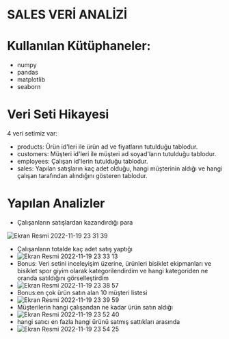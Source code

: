 # SALES VERİ ANALİZİ
# Kullanılan Kütüphaneler:

* numpy
* pandas
* matplotlib
* seaborn

# Veri Seti Hikayesi

4 veri setimiz var:

* products: Ürün id'leri ile ürün ad ve fiyatların tutulduğu tablodur.
* customers: Müşteri id'leri ile müşteri ad soyad'ların tutulduğu tablodur.
* employees: Çalışan id'lerin tutulduğu tablodur.
* sales: Yapılan satışların kaç adet olduğu, hangi müşterinin aldığı ve hangi çalışan tarafından alındığını gösteren tablodur.

# Yapılan Analizler
* Çalışanların satışlardan kazandırdığı para

![Ekran Resmi 2022-11-19 23 31 39](https://user-images.githubusercontent.com/32307171/202870555-fcfc71a5-2170-4ae0-86ff-411b22c935ec.png)
* Çalışanların totalde kaç adet satış yaptığı
* ![Ekran Resmi 2022-11-19 23 33 13](https://user-images.githubusercontent.com/32307171/202870605-395776de-3b50-4350-b629-55949ea7b449.png)
* Bonus: Veri setini inceleyişim üzerine, ürünleri bisiklet ekipmanları ve bisiklet spor giyim olarak kategorilendirdim ve hangi kategoriden ne oranda satıldığını görselleştirdim
* ![Ekran Resmi 2022-11-19 23 38 57](https://user-images.githubusercontent.com/32307171/202870787-61b4ead1-707b-4c12-8177-33f91358496e.png)
* Bonus:en çok ürün satın alan 10 müşteri listesi
* ![Ekran Resmi 2022-11-19 23 39 59](https://user-images.githubusercontent.com/32307171/202870814-f27f58ad-770b-4a5c-ae03-0bfbafeba16d.png)
* Müşterilerin hangi çalışandan ne kadar ürün satın aldığı
* ![Ekran Resmi 2022-11-19 23 52 40](https://user-images.githubusercontent.com/32307171/202871215-7970b5b4-dc17-4784-a236-7fe96317e57b.png)
* hangi satıcı en fazla hangi ürünü satmış sattıkları arasında
* ![Ekran Resmi 2022-11-19 23 54 25](https://user-images.githubusercontent.com/32307171/202871255-68f90c09-bdc6-4cee-823a-25da068bdb29.png)


